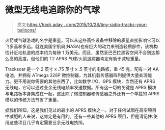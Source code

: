 # 微型无线电追踪你的气球

> 原文:[https://hack aday . com/2015/10/28/tiny-radio-tracks-your-balloons/](https://hackaday.com/2015/10/28/tiny-radio-tracks-your-balloons/)

火箭或气球游戏的名字是重量。可以从这些高空设备中移除的质量直接影响它可以飞多高和多远。就连美国宇航局(NASA)也有巨大的动力来制造轻质部件，该机构估计近地轨道的成本约为每磅 1 万美元。而且，虽然圣巴巴拉黑客空间不会到达那么高的高度，但他们的 T2 APRS 气球/火箭追踪器肯定有助于减轻重量。

Tracksoar 是一个 2 英寸 x .75 英寸 x .5 英寸的电路板，重 45 克，配有一对 AA 电池，并拥有 ATmega 328P 微控制器，为其机载传感器阵列提供大量处理能力。更不用说你需要的其他东西了，比如数字 I/O、GPS 模块，当然还有 APRS 无线电，它可以通过业余无线电频率发送数据。所有这一切的关键是 APRS 模块与电路板本身集成在一起，这比除了微控制器和传感器之外还有一个单独的 APRS 模块的传统方法节省了重量。

据我们所知，这是我们见过的最小的 APRS 模块之一。对于任何试图在高空项目中减肥的人来说，这肯定是有用的。还有一些其他的 APRS 项目，但是请记住:使用这些项目几乎肯定需要业余无线电执照。